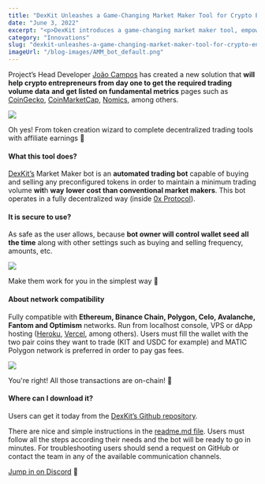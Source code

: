 ```yaml
---
title: "DexKit Unleashes a Game-Changing Market Maker Tool for Crypto Entrepreneurs"
date: "June 3, 2022"
excerpt: "<p>DexKit introduces a game-changing market maker tool, empowering crypto entrepreneurs with essential trading volume data and listing opportunities. Discover the fully decentralized Market Maker bot, ensuring utmost security and compatibility across major networks. Download and set up the bot effortlessly, supported by our dedicated team for any troubleshooting. Experience a new level of trading with DexKit&#8217;s innovative solution.</p> "
category: "Innovations"
slug: "dexkit-unleashes-a-game-changing-market-maker-tool-for-crypto-entrepreneurs"
imageUrl: "/blog-images/AMM_bot_default.png"
---
```


Project’s Head Developer [João Campos](https://github.com/JoaoCampos89) has created a new solution that **will help crypto entrepreneurs from day one to get the required trading volume data** **and get listed on fundamental metrics** pages such as [CoinGecko](https://coingecko.com), [CoinMarketCap](https://coinmarketcap.com), [Nomics](https://nomics.com/), among others.

![](https://dexkit.com/wp-content/uploads/your_crypto_business.jpg)

Oh yes! From token creation wizard to complete decentralized trading tools with affiliate earnings 🤑

#### What this tool does?

[DexKit’s](https://dexkit.com/) Market Maker bot is an **automated trading bot** capable of buying and selling any preconfigured tokens in order to maintain a minimum trading volume **wit**h **way** **lower cost than conventional market makers**. This bot operates in a fully decentralized way (inside [0x Protocol](https://0x.org/)).

#### It is secure to use?

As safe as the user allows, because **bot owner will control wallet seed all the time** along with other settings such as buying and selling frequency, amounts, etc.

![](https://dexkit.com/wp-content/uploads/bot_legion.gif)

Make them work for you in the simplest way 🤖

#### About network compatibility

Fully compatible with **Ethereum, Binance Chain, Polygon, Celo, Avalanche, Fantom and Optimism** networks. Run from localhost console, VPS or dApp hosting ([Heroku](http://heroku.com/), [Vercel](https://vercel.com), among others). Users must fill the wallet with the two pair coins they want to trade (KIT and USDC for example) and MATIC Polygon network is preferred in order to pay gas fees.

![](https://dexkit.com/wp-content/uploads/defi_trading_automode.png)

You're right! All those transactions are on-chain! 👀

#### Where can I download it?

Users can get it today from the [DexKit’s Github repository](https://github.com/DexKit/trading-bot).

There are nice and simple instructions in the [readme.md file](https://github.com/DexKit/trading-bot#readme). Users must follow all the steps according their needs and the bot will be ready to go in minutes. For troubleshooting users should send a request on GitHub or contact the team in any of the available communication channels.

[Jump in on Discord](https://discord.gg/9NT7YCn987) 📣
